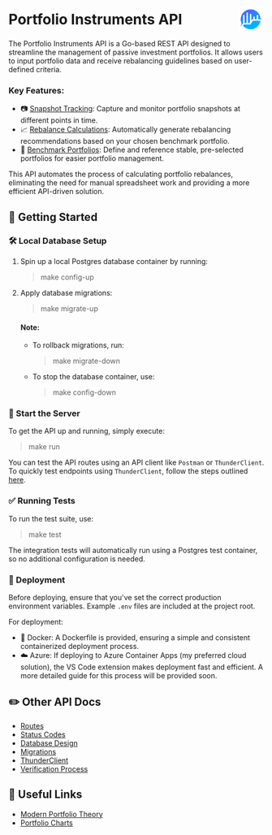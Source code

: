 <h1 style="display: flex; justify-content: space-between; align-items: center; margin: 0;">
  <span>Portfolio Instruments API</span>
  <img src="resources/pi_logo.png" alt="PI Logo" height="50" style="margin-left: 10px;" />
</h1>

The Portfolio Instruments API is a Go-based REST API designed to streamline the management of passive investment portfolios. It allows users to input portfolio data and receive rebalancing guidelines based on user-defined criteria.

### Key Features:
* 📷 <u>Snapshot Tracking</u>: Capture and monitor portfolio snapshots at different points in time.
* 📈 <u>Rebalance Calculations</u>: Automatically generate rebalancing recommendations based on your chosen benchmark portfolio.
* 📁 <u>Benchmark Portfolios</u>: Define and reference stable, pre-selected portfolios for easier portfolio management.

This API automates the process of calculating portfolio rebalances, eliminating the need for manual spreadsheet work and providing a more efficient API-driven solution.

## 📖 Getting Started

### 🛠️ Local Database Setup
1. Spin up a local Postgres database container by running:
    > make config-up

2. Apply database migrations:
    > make migrate-up

    #### Note:
    * To rollback migrations, run:
        > make migrate-down

    * To stop the database container, use:
        > make config-down

### 🏁 Start the Server
To get the API up and running, simply execute:
> make run

You can test the API routes using an API client like `Postman` or `ThunderClient`. To quickly test endpoints using `ThunderClient`, follow the steps outlined [here](docs/ThunderClient.md).

### ✅ Running Tests
To run the test suite, use:
> make test

The integration tests will automatically run using a Postgres test container, so no additional configuration is needed.

### 🚀 Deployment
Before deploying, ensure that you've set the correct production environment variables. Example `.env` files are included at the project root.

For deployment:

* 🐳 Docker: A Dockerfile is provided, ensuring a simple and consistent containerized deployment process.
* ️☁️ Azure: If deploying to Azure Container Apps (my preferred cloud solution), the VS Code extension makes deployment fast and efficient. A more detailed guide for this process will be provided soon.


## ✏️ Other API Docs

* [Routes](docs/Swagger.md)
* [Status Codes](docs/StatusCodes.md)
* [Database Design](docs/DatabaseDesign.md)
* [Migrations](docs/Migrations.md)
* [ThunderClient](docs/ThunderClient.md)
* [Verification Process](docs/Verification.md)

## 🔗 Useful Links

* [Modern Portfolio Theory](https://en.wikipedia.org/wiki/Modern_portfolio_theory)
* [Portfolio Charts](https://portfoliocharts.com/)